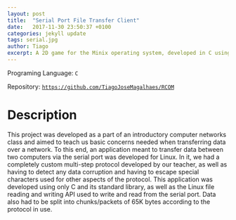 ```yaml
---
layout: post
title:  "Serial Port File Transfer Client"
date:   2017-11-30 23:50:37 +0100
categories: jekyll update
tags: serial.jpg
author: Tiago
excerpt: A 2D game for the Minix operating system, developed in C using only the C standard library and Minix's OS API.
---
```


Programing Language: `C`

Repository: [`https://github.com/TiagoJoseMagalhaes/RCOM`](https://github.com/TiagoJoseMagalhaes/RCOM)

# Description

This project was developed as a part of an introductory computer networks class and aimed to teach us basic concerns needed when transferring data over a network. To this end, an application meant to transfer data between two computers via the serial port was developed for Linux. In it, we had a completely custom multi-step protocol developed by our teacher, as well as having to detect any data corruption and having to escape special characters used for other aspects of the protocol. This application was developed using only C and its standard library, as well as the Linux file reading and writing API used to write and read from the serial port. Data also had to be split into chunks/packets of 65K bytes according to the protocol in use.